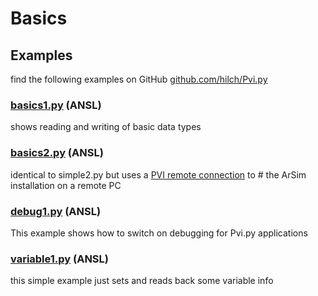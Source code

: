 # Basics

## Examples

find the following examples on GitHub [github.com/hilch/Pvi.py](https://github.com/hilch/Pvi.py/tree/main/examples)

### [basics1.py](https://github.com/hilch/Pvi.py/tree/main/examples/basics1.py) (ANSL)

shows reading and writing of basic data types

### [basics2.py](https://github.com/hilch/Pvi.py/tree/main/examples/basics2.py) (ANSL)

identical to simple2.py but uses a [PVI remote connection](https://help.br-automation.com/#/en/4/communication%2Fgeneral%2Fcommunication_remote.html) to # the ArSim installation on a remote PC

### [debug1.py](https://github.com/hilch/Pvi.py/tree/main/examples/debug1.py) (ANSL)

This example shows how to switch on debugging for Pvi.py applications

### [variable1.py](https://github.com/hilch/Pvi.py/tree/main/examples/variable1.py) (ANSL)

this simple example just sets and reads back some variable info
